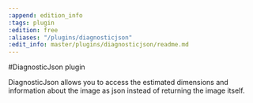 ```yaml
---
:append: edition_info
:tags: plugin
:edition: free
:aliases: "/plugins/diagnosticjson"
:edit_info: master/plugins/diagnosticjson/readme.md
---
```


#DiagnosticJson plugin

DiagnosticJson allows you to access the estimated dimensions and information about the image as json instead of returning the image itself.